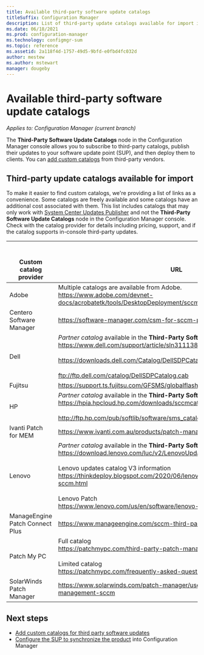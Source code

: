 ```yaml
---
title: Available third-party software update catalogs
titleSuffix: Configuration Manager
description: List of third-party update catalogs available for import into Configuration Manager
ms.date: 06/18/2021
ms.prod: configuration-manager
ms.technology: configmgr-sum 
ms.topic: reference
ms.assetid: 2a118f4d-1757-49d5-9bfd-e0fbd4fc032d
author: mestew
ms.author: mstewart
manager: dougeby
---
```


# Available third-party software update catalogs

*Applies to: Configuration Manager (current branch)*

The **Third-Party Software Update Catalogs** node in the Configuration Manager console allows you to subscribe to third-party catalogs, publish their updates to your software update point (SUP), and then deploy them to clients. You can [add custom catalogs](third-party-software-updates.md#add-a-custom-catalog) from third-party vendors. 

## Third-party update catalogs available for import
<!--9989251-->
To make it easier to find custom catalogs, we're providing a list of links as a convenience. Some catalogs are freely available and some catalogs have an additional cost associated with them. This list includes catalogs that may only work with [System Center Updates Publisher](../tools/updates-publisher.md) and not the **Third-Party Software Update Catalogs** node in the Configuration Manager console. Check with the catalog provider for details including pricing, support, and if the catalog supports in-console third-party updates.

|</br></br>Custom catalog provider|</br></br> URL|
|--|--|
|Adobe | Multiple catalogs are available from Adobe. </br>  https://www.adobe.com/devnet-docs/acrobatetk/tools/DesktopDeployment/sccm.html |
|Centero Software Manager| https://software-manager.com/csm-for-sccm-patch-management-solution |
|Dell| *Partner catalog* available in the **Third-Party Software Update Catalogs** node </br> https://www.dell.com/support/article/sln311138/ </br></br> https://downloads.dell.com/Catalog/DellSDPCatalogPC.cab </br></br>ftp://ftp.dell.com/catalog/DellSDPCatalog.cab |
|Fujitsu| https://support.ts.fujitsu.com/GFSMS/globalflash/FJSVUMCatalogForSCCM.cab |
|HP| *Partner catalog* available in the **Third-Party Software Update Catalogs** node <br> https://hpia.hpcloud.hp.com/downloads/sccmcatalog/HpCatalogForSms.latest.cab</br></br> http://ftp.hp.com/pub/softlib/software/sms_catalog/HpCatalogForSms.latest.cab |
|Ivanti Patch for MEM | https://www.ivanti.com.au/products/patch-management-for-mem |
|Lenovo | *Partner catalog* available in the **Third-Party Software Update Catalogs** node </br> https://download.lenovo.com/luc/v2/LenovoUpdatesCatalog2v2.cab </br></br> Lenovo updates catalog V3 information </br> https://thinkdeploy.blogspot.com/2020/06/lenovo-updates-catalog-v3-for-sccm.html </br></br> Lenovo Patch </br> https://www.lenovo.com/us/en/software/lenovo-patch-sccm |
|ManageEngine Patch Connect Plus| https://www.manageengine.com/sccm-third-party-patch-management|
|Patch My PC| Full catalog </br> https://patchmypc.com/third-party-patch-management-for-sccm-and-intune </br></br> Limited catalog </br> https://patchmypc.com/frequently-asked-questions#trial-catalog |
|SolarWinds Patch Manager| https://www.solarwinds.com/patch-manager/use-cases/third-party-patch-management-sccm |


## Next steps

- [Add custom catalogs for third party software updates](third-party-software-updates.md#add-a-custom-catalog)
- [Configure the SUP to synchronize the product](../get-started/configure-classifications-and-products.md#to-configure-classifications-and-products-to-synchronize) into Configuration Manager
